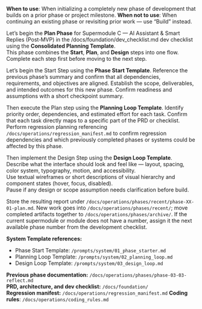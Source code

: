 **When to use**: When initializing a completely new phase of development that builds on a prior phase or project milestone.
**When not to use**: When continuing an existing phase or revisiting prior work — use “Build” instead.

Let’s begin the **Plan Phase** for Supermodule C — AI Assistant & Smart Replies (Post‑MVP) in the /docs/foundation/dev_checklist.md dev checklist using the **Consolidated Planning Template**.  
This phase combines the **Start**, **Plan**, and **Design** steps into one flow. Complete each step first before moving to the next step.

Let’s begin the Start Step using the **Phase Start Template**.
Reference the previous phase’s summary and confirm that all dependencies, requirements, and objectives are aligned. 
Establish the scope, deliverables, and intended outcomes for this new phase. 
Confirm readiness and assumptions with a short checkpoint summary.

Then execute the Plan step using the **Planning Loop Template**.
Identify priority order, dependencies, and estimated effort for each task.
Confirm that each task directly maps to a specific part of the PRD or checklist.
Perform regression planning referencing `/docs/operations/regression_manifest.md` to confirm regression dependencies and which previously completed phases or systems could be affected by this phase.

Then implement the Design Step using the **Design Loop Template**.  
Describe what the interface should look and feel like — layout, spacing, color system, typography, motion, and accessibility.  
Use textual wireframes or short descriptions of visual hierarchy and component states (hover, focus, disabled).  
Pause if any design or scope assumption needs clarification before build.

Store the resulting report under `/docs/operations/phases/recent/phase-XX-01-plan.md`. New work goes into `/docs/operations/phases/recent/`; move completed artifacts together to `/docs/operations/phases/archive/`. If the current supermodule or module does not have a number, assign it the next available phase number from the development checklist.

**System Template references:**  
- Phase Start Template: `/prompts/system/01_phase_starter.md`  
- Planning Loop Template: `/prompts/system/02_planning_loop.md`  
- Design Loop Template: `/prompts/system/03_design_loop.md`  

**Previous phase documentation:** `/docs/operations/phases/phase-03-03-reflect.md`  
**PRD, architecture, and dev checklist:** `/docs/foundation/`  
**Regression manifest:** `/docs/operations/regression_manifest.md`
**Coding rules**: `/docs/operations/coding_rules.md`